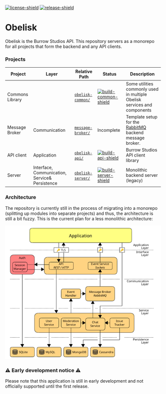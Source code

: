 [license]: LICENSE
[license-shield]: https://img.shields.io/badge/License-MIT-yellow.svg
[release]: https://github.com/BurrowStudios/Obelisk/releases
[release-shield]: https://img.shields.io/github/release/BurrowStudios/Obelisk.svg

[![license-shield][]][license]
[![release-shield][]][release]

# Obelisk

Obelisk is the Burrow Studios API. This repository servers as a monorepo for all projects that form the backend and any
API clients.

### Projects

[build-common]: https://github.com/BurrowStudios/Obelisk/actions/workflows/build-common.yaml
[build-common-shield]: https://img.shields.io/github/actions/workflow/status/BurrowStudios/Obelisk/build-common.yaml
[build-api]: https://github.com/BurrowStudios/Obelisk/actions/workflows/build-api.yaml
[build-api-shield]: https://img.shields.io/github/actions/workflow/status/BurrowStudios/Obelisk/build-api.yaml
[build-server]: https://github.com/BurrowStudios/Obelisk/actions/workflows/build-server.yaml
[build-server-shield]: https://img.shields.io/github/actions/workflow/status/BurrowStudios/Obelisk/build-server.yaml

| Project         | Layer                                          | Relative Path                       | Status                                   | Description                                                                          |
|-----------------|------------------------------------------------|-------------------------------------|------------------------------------------|--------------------------------------------------------------------------------------|
| Commons Library |                                                | [`obelisk-common/`](obelisk-common) | [![build-common-shield][]][build-common] | Some utilities commonly used in multiple Obelisk services and components             |
| Message Broker  | Communication                                  | [`message-broker/`](message-broker) | Incomplete                               | Template setup for the [RabbitMQ](https://www.rabbitmq.com/) backend message broker. |
| API client      | Application                                    | [`obelisk-api/`](obelisk-api)       | [![build-api-shield][]][build-api]       | Burrow Studios API client library                                                    |
| Server          | Interface, Communication, Service& Persistence | [`obelisk-server/`](obelisk-server) | [![build-server-shield][]][build-server] | Monolithic backend server (legacy)                                                   |

### Architecture

The repository is currently still in the process of migrating into a monorepo (splitting up modules into separate
projects) and thus, the architecture is still a bit fuzzy. This is the current plan for a less monolithic architecture:

![](res/architecture.png)

### ⚠️ Early development notice ⚠️

Please note that this application is still in early development and not officially supported until the first release.
